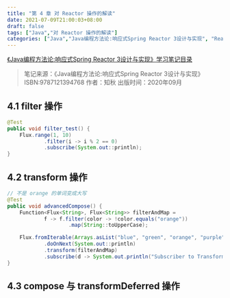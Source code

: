 ```yaml
---
title: "第 4 章 对 Reactor 操作的解读"
date: 2021-07-09T21:00:03+08:00
draft: false
tags: ["Java","对 Reactor 操作的解读"]
categories: ["Java","Java编程方法论:响应式Spring Reactor 3设计与实现", "Reactor"]
---
```


[《Java编程方法论:响应式Spring Reactor 3设计与实现》学习笔记目录](../dir)

> 笔记来源：《Java编程方法论:响应式Spring Reactor 3设计与实现》ISBN:9787121394768 作者：知秋 出版时间：2020年09月

## 4.1 filter 操作

```java
@Test
public void filter_test() {
    Flux.range(1, 10)
            .filter(i -> i % 2 == 0)
            .subscribe(System.out::println);
}
```

## 4.2 transform 操作

```java
// 不是 orange 的单词变成大写
@Test
public void advancedCompose() {
    Function<Flux<String>, Flux<String>> filterAndMap =
            f -> f.filter(color -> !color.equals("orange"))
                    .map(String::toUpperCase);

    Flux.fromIterable(Arrays.asList("blue", "green", "orange", "purple"))
            .doOnNext(System.out::println)
            .transform(filterAndMap)
            .subscribe(d -> System.out.println("Subscriber to Transformed MapAndFilter: " + d));
}
```

## 4.3 compose 与 transformDeferred 操作